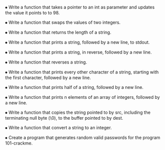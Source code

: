 ⦁	Write a function that takes a pointer to an int as parameter and updates the value it points to to 98.

⦁	Write a function that swaps the values of two integers.

⦁	Write a function that returns the length of a string.

⦁	Write a function that prints a string, followed by a new line, to stdout.

⦁	Write a function that prints a string, in reverse, followed by a new line.

⦁	Write a function that reverses a string.

⦁	Write a function that prints every other character of a string, starting with the first character, followed by a new line.

⦁	Write a function that prints half of a string, followed by a new line.

⦁	Write a function that prints n elements of an array of integers, followed by a new line.

⦁	Write a function that copies the string pointed to by src, including the terminating null byte (\0), to the buffer pointed to by dest.

⦁	Write a function that convert a string to an integer.

⦁	Create a program that generates random valid passwords for the program 101-crackme.
